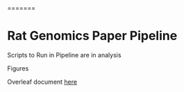 =======
# Rat Genomics Paper Pipeline

Scripts to Run in Pipeline are in analysis

Figures 

Overleaf document [here](https://www.overleaf.com/project/5fadaca691b05924dea15249)
